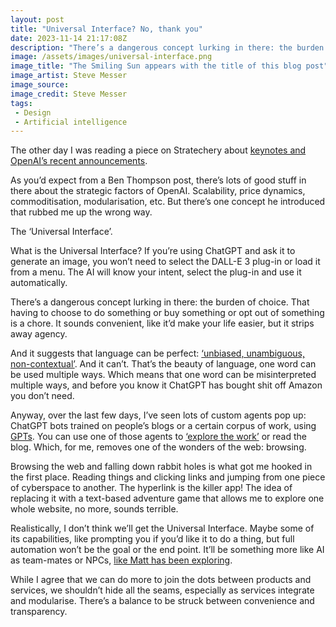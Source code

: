 ```yaml
---
layout: post
title: "Universal Interface? No, thank you"
date: 2023-11-14 21:17:08Z
description: "There’s a dangerous concept lurking in there: the burden of choice."
image: /assets/images/universal-interface.png
image_title: "The Smiling Sun appears with the title of this blog post"
image_artist: Steve Messer
image_source:
image_credit: Steve Messer
tags:
 - Design
 - Artificial intelligence
---
```


The other day I was reading a piece on Stratechery about [keynotes and OpenAI’s recent announcements](https://stratechery.com/2023/the-openai-keynote/).

As you’d expect from a Ben Thompson post, there’s lots of good stuff in there about the strategic factors of OpenAI. Scalability, price dynamics, commoditisation, modularisation, etc. But there’s one concept he introduced that rubbed me up the wrong way.

The ‘Universal Interface’.

What is the Universal Interface? If you’re using ChatGPT and ask it to generate an image, you won’t need to select the DALL-E 3 plug-in or load it from a menu. The AI will know your intent, select the plug-in and use it automatically.

There’s a dangerous concept lurking in there: the burden of choice. That having to choose to do something or buy something or opt out of something is a chore. It sounds convenient, like it’d make your life easier, but it strips away agency.

And it suggests that language can be perfect: [‘unbiased, unambiguous, non-contextual’](https://www.linkedin.com/feed/update/urn:li:activity:7127956355277053952?commentUrn=urn%3Ali%3Acomment%3A%28activity%3A7127956355277053952%2C7127977299961888768%29&dashCommentUrn=urn%3Ali%3Afsd_comment%3A%287127977299961888768%2Curn%3Ali%3Aactivity%3A7127956355277053952%29). And it can’t. That’s the beauty of language, one word can be used multiple ways. Which means that one word can be misinterpreted multiple ways, and before you know it ChatGPT has bought shit off Amazon you don’t need.

Anyway, over the last few days, I’ve seen lots of custom agents pop up: ChatGPT bots trained on people’s blogs or a certain corpus of work, using [GPTs](https://openai.com/blog/introducing-gpts). You can use one of those agents to [‘explore the work’](https://thewavingcat.com/2023/11/explore-this-blog-via-chatgpt/) or read the blog. Which, for me, removes one of the wonders of the web: browsing.

Browsing the web and falling down rabbit holes is what got me hooked in the first place. Reading things and clicking links and jumping from one piece of cyberspace to another. The hyperlink is the killer app! The idea of replacing it with a text-based adventure game that allows me to explore one whole website, no more, sounds terrible.

Realistically, I don’t think we’ll get the Universal Interface. Maybe some of its capabilities, like prompting you if you’d like it to do a thing, but full automation won’t be the goal or the end point. It’ll be something more like AI as team-mates or NPCs, [like Matt has been exploring](https://interconnected.org/home/2023/09/01/npcs#:~:text=you%20can%20ignore%20it%20or%20you%20can%20accept%20its%20assistance).

While I agree that we can do more to join the dots between products and services, we shouldn’t hide all the seams, especially as services integrate and modularise. There’s a balance to be struck between convenience and transparency.
